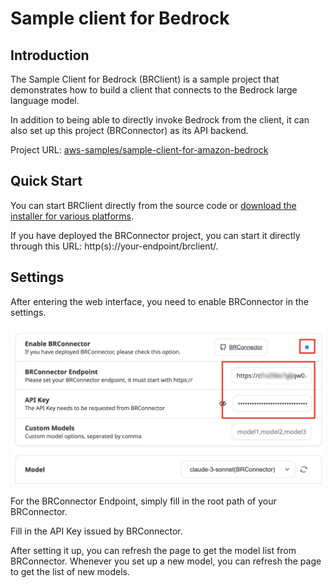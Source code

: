 # Sample client for Bedrock

## Introduction

The Sample Client for Bedrock (BRClient) is a sample project that demonstrates how to build a client that connects to the Bedrock large language model.

In addition to being able to directly invoke Bedrock from the client, it can also set up this project (BRConnector) as its API backend.

Project URL: [aws-samples/sample-client-for-amazon-bedrock](https://github.com/aws-samples/sample-client-for-amazon-bedrock/)

## Quick Start

You can start BRClient directly from the source code or [download the installer for various platforms](https://github.com/aws-samples/sample-client-for-amazon-bedrock/releases).

If you have deployed the BRConnector project, you can start it directly through this URL: http(s)://your-endpoint/brclient/.

## Settings

After entering the web interface, you need to enable BRConnector in the settings.

![BRConnector setting](attachments/sample-client-for-bedrock/IMG-sample-client-for-bedrock.png)

For the BRConnector Endpoint, simply fill in the root path of your BRConnector.

Fill in the API Key issued by BRConnector.

After setting it up, you can refresh the page to get the model list from BRConnector. Whenever you set up a new model, you can refresh the page to get the list of new models.
